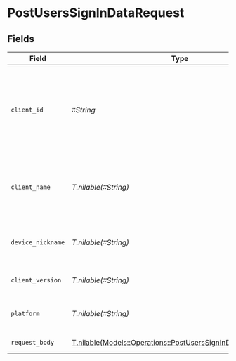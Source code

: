 # PostUsersSignInDataRequest


## Fields

| Field                                                                                                                      | Type                                                                                                                       | Required                                                                                                                   | Description                                                                                                                | Example                                                                                                                    |
| -------------------------------------------------------------------------------------------------------------------------- | -------------------------------------------------------------------------------------------------------------------------- | -------------------------------------------------------------------------------------------------------------------------- | -------------------------------------------------------------------------------------------------------------------------- | -------------------------------------------------------------------------------------------------------------------------- |
| `client_id`                                                                                                                | *::String*                                                                                                                 | :heavy_check_mark:                                                                                                         | An opaque identifier unique to the client (UUID, serial number, or other unique device ID)                                 | 3381b62b-9ab7-4e37-827b-203e9809eb58                                                                                       |
| `client_name`                                                                                                              | *T.nilable(::String)*                                                                                                      | :heavy_minus_sign:                                                                                                         | The name of the client application. (Plex Web, Plex Media Server, etc.)                                                    | Plex for Roku                                                                                                              |
| `device_nickname`                                                                                                          | *T.nilable(::String)*                                                                                                      | :heavy_minus_sign:                                                                                                         | A relatively friendly name for the client device                                                                           | Roku 3                                                                                                                     |
| `client_version`                                                                                                           | *T.nilable(::String)*                                                                                                      | :heavy_minus_sign:                                                                                                         | The version of the client application.                                                                                     | 2.4.1                                                                                                                      |
| `platform`                                                                                                                 | *T.nilable(::String)*                                                                                                      | :heavy_minus_sign:                                                                                                         | The platform of the client application.                                                                                    | Roku                                                                                                                       |
| `request_body`                                                                                                             | [T.nilable(Models::Operations::PostUsersSignInDataRequestBody)](../../models/operations/postuserssignindatarequestbody.md) | :heavy_minus_sign:                                                                                                         | Login credentials                                                                                                          |                                                                                                                            |